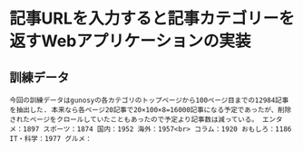 # 記事URLを入力すると記事カテゴリーを返すWebアプリケーションの実装

## 訓練データ
`今回の訓練データはgunosyの各カテゴリのトップページから100ページ目までの12984記事を抽出した.
本来なら各ページ20記事で20×100×8=16000記事になる予定であったが、削除されたページをクロールしていたこともあったので予定より記事数は減っている。
エンタメ：1897
スポーツ：1874
国内：1952
海外：1957<br>
コラム：1920
おもしろ：1186
IT・科学：1977
グルメ：
`